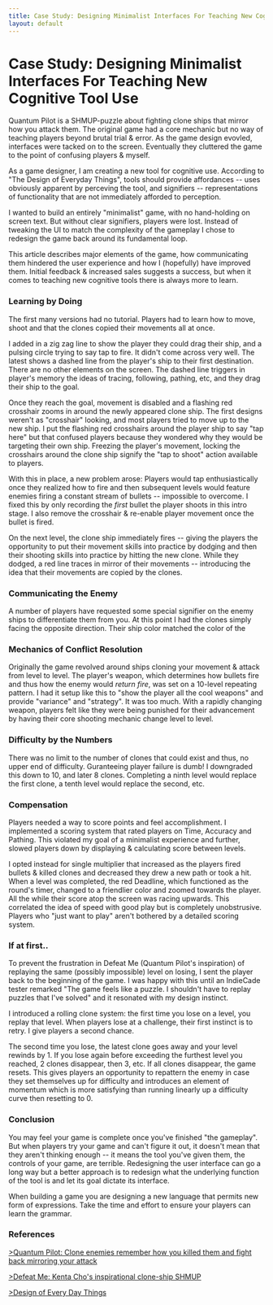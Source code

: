 ```yaml
---
title: Case Study: Designing Minimalist Interfaces For Teaching New Cognitive Tool Use
layout: default
---
```


# Case Study: Designing Minimalist Interfaces For Teaching New Cognitive Tool Use

Quantum Pilot is a SHMUP-puzzle about fighting clone ships that mirror how you attack them. The original game had a core mechanic but no way of teaching players beyond brutal trial & error. As the game design evovled, interfaces were tacked on to the screen. Eventually they cluttered the game to the point of confusing players & myself.

As a game designer, I am creating a new tool for cognitive use. According to "The Design of Everyday Things", tools should provide affordances -- uses obviously apparent by perceving the tool, and signifiers -- representations of functionality that are not immediately afforded to perception.

I wanted to build an entirely "minimalist" game, with no hand-holding on screen text. But without clear signifiers, players were lost. Instead of tweaking the UI to match the complexity of the gameplay I chose to redesign the game back around its fundamental loop.

This article describes major elements of the game, how communicating them hindered the user experience and how I (hopefully) have improved them. Initial feedback & increased sales suggests a success, but when it comes to teaching new cognitive tools there is always more to learn.

### Learning by Doing

The first many versions had no tutorial. Players had to learn how to move, shoot and that the clones copied their movements all at once.

I added in a zig zag line to show the player they could drag their ship, and a pulsing circle trying to say tap to fire. It didn't come across very well. The latest shows a dashed line from the player's ship to their first destination. There are no other elements on the screen. The dashed line triggers in player's memory the ideas of tracing, following, pathing, etc, and they drag their ship to the goal.

Once they reach the goal, movement is disabled and a flashing red crosshair zooms in around the newly appeared clone ship. The first designs weren't as "crosshair" looking, and most players tried to move up to the new ship. I put the flashing red crosshairs around the player ship to say "tap here" but that confused players because they wondered why they would be targeting their own ship. Freezing the player's movement, locking the crosshairs around the clone ship signify the "tap to shoot" action available to players.

With this in place, a new problem arose: Players would tap enthusiastically once they realized how to fire and then subsequent levels would feature enemies firing a constant stream of bullets -- impossible to overcome. I fixed this by only recording the *first* bullet the player shoots in this intro stage. I also remove the crosshair & re-enable player movement once the bullet is fired. 

On the next level, the clone ship immediately fires -- giving the players the opportunity to put their movement skills into practice by dodging and then their shooting skills into practice by hitting the new clone. While they dodged, a red line traces in mirror of their movements -- introducing the idea that their movements are copied by the clones.

### Communicating the Enemy

A number of players have requested some special signifier on the enemy ships to differentiate them from you. At this point I had the clones simply facing the opposite direction. Their ship color matched the color of the

### Mechanics of Conflict Resolution

Originally the game revolved around ships cloning your movement & attack from level to level. The player's weapon, which determines how bullets fire and thus how the enemy would *return fire*, was set on a 10-level repeating pattern. I had it setup like this to "show the player all the cool weapons" and provide "variance" and "strategy". It was too much. With a rapidly changing weapon, players felt like they were being punished for their advancement by having their core shooting mechanic change level to level.

### Difficulty by the Numbers

There was no limit to the number of clones that could exist and thus, no upper end of difficulty. Guranteeing player failure is dumb! I downgraded this down to 10, and later 8 clones. Completing a ninth level would replace the first clone, a tenth level would replace the second, etc.

### Compensation

Players needed a way to score points and feel accomplishment. I implemented a scoring system that rated players on Time, Accuracy and Pathing. This violated my goal of a minimalist experience and further, slowed players down by displaying & calculating score between levels.

I opted instead for single multiplier that increased as the players fired bullets & killed clones and decreased they drew a new path or took a hit. When a level was completed, the red Deadline, which functioned as the round's timer, changed to a friendlier color and zoomed towards the player. All the while their score atop the screen was racing upwards. This correlated the idea of speed with good play but is completely unobstrusive. Players who "just want to play" aren't bothered by a detailed scoring system.

### If at first..

To prevent the frustration in Defeat Me (Quantum Pilot's inspiration) of replaying the same (possibly impossible) level on losing, I sent the player back to the beginning of the game. I was happy with this until an IndieCade tester remarked "The game feels like a puzzle. I shouldn't have to replay puzzles that I've solved" and it resonated with my design instinct. 

I introduced a rolling clone system: the first time you lose on a level, you replay that level. When players lose at a challenge, their first instinct is to retry. I give players a second chance.

The second time you lose, the latest clone goes away and your level rewinds by 1. If you lose again before exceeding the furthest level you reached, 2 clones disappear, then 3, etc. If all clones disappear, the game resets. This gives players an opportunity to repattern the enemy in case they set themselves up for difficulty and introduces an element of momentum which is more satisfying than running linearly up a difficulty curve then resetting to 0.

### Conclusion

You may feel your game is complete once you've finished "the gameplay". But when players try your game and can't figure it out, it doesn't mean that they aren't thinking enough -- it means the tool you've given them, the controls of your game, are terrible. Redesigning the user interface can go a long way but a better approach is to redesign what the underlying function of the tool is and let its goal dictate its interface.

When building a game you are designing a new language that permits new form of expressions. Take the time and effort to ensure your players can learn the grammar.

### References

[>Quantum Pilot: Clone enemies remember how you killed them and fight back mirroring your attack](https://itunes.apple.com/us/app/quantum-pilot/id935956154?mt=8)

[>Defeat Me: Kenta Cho's inspirational clone-ship SHMUP](http://wonderfl.net/c/9ykQ/)

[>Design of Every Day Things](http://www.amazon.com/The-Design-Everyday-Things-Expanded/dp/0465050654)